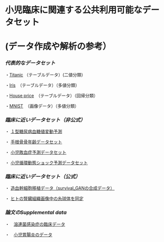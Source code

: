 # 小児臨床に関連する公共利用可能なデータセット
# (データ作成や解析の参考）

### *代表的なデータセット*

・[Titanic](https://www.kaggle.com/competitions/titanic) （テーブルデータ）(二値分類）


・[Iris](https://www.kaggle.com/datasets/uciml/iris)　（テーブルデータ）（多値分類）


・[House price](https://www.kaggle.com/competitions/house-prices-advanced-regression-techniques/overview)　（テーブルデータ）（回帰分類）


・[MNIST](https://www.kaggle.com/competitions/digit-recognizer)　（画像データ）（多値分類）


### *臨床に近いデータセット（非公式）*

・ [１型糖尿病血糖値変動予測](https://www.kaggle.com/competitions/brist1d/data)


・ [手根骨骨年齢データセット](https://www.kaggle.com/datasets/kmader/rsna-bone-age/data)


・ [小児敗血症予測データセット](https://www.kaggle.com/competitions/phems-hackathon-early-sepsis-prediction/data)


・ [小児循環動態ショック予測データセット](https://www.kaggle.com/competitions/pediatric-hemodynamic-shock-prediction-challenge/data)


### *臨床に近いデータセット（公式）*

・ [造血幹細胞移植データ（survival_GANの合成データ）](https://www.kaggle.com/competitions/equity-post-HCT-survival-predictions/data)


・ [ヒトの腎臓組織画像中の糸球体を同定](https://www.kaggle.com/competitions/hubmap-kidney-segmentation/data)


### *論文のSupplemental data* 

・　[溶連菌感染症の臨床データ](https://journals.plos.org/plosone/article?id=10.1371/journal.pone.0172871)


・　[小児胃腸炎のデータ](https://journals.plos.org/plosone/article?id=10.1371/journal.pone.0192082)

